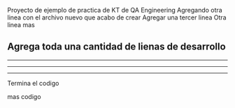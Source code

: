 Proyecto de ejemplo de practica de KT de QA Engineering
Agregando otra linea con el archivo nuevo que acabo de crear
Agregar una tercer linea
Otra linea mas

Agrega toda una cantidad de lienas de desarrollo
---
---
---
---
Termina el codigo


mas codigo
